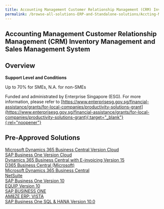 ```yaml
---
title: Accounting Management Customer Relationship Management (CRM) Inventory Management and Sales Management System
permalink: /browse-all-solutions-ERP-and-Standalone-solutions/Accting-Mgmt--CRM--Inventory-Mgmt-and-Sales-Mgmt-System
---
```


## Accounting Management Customer Relationship Management (CRM) Inventory Management and Sales Management System
## Overview

**Support Level and Conditions**

Up to 70% for SMEs, N.A. for non-SMEs

Funded and administrated by Enterprise Singapore (ESG). For more information, please refer to
[https://www.enterprisesg.gov.sg/financial-assistance/grants/for-local-companies/productivity-solutions-grant](https://www.enterprisesg.gov.sg/financial-assistance/grants/for-local-companies/productivity-solutions-grant){:target="_blank"}{:rel="noopener"}

## Pre-Approved Solutions

<a href='/productivity-solutions-grant/solutionrepo/solution114' target='_blank'>Microsoft Dynamics 365 Business Central Version Cloud</a><br>
<a href='/productivity-solutions-grant/solutionrepo/solution120' target='_blank'>SAP Business One Version Cloud</a><br>
<a href='/productivity-solutions-grant/solutionrepo/solution1101' target='_blank'>Dynamics 365 Business Central with E-invoicing Version 15 </a><br>
<a href='/productivity-solutions-grant/solutionrepo/solution1541' target='_blank'>D365 Business Central (Microsoft)</a><br>
<a href='/productivity-solutions-grant/solutionrepo/solution1542' target='_blank'>Microsoft Dynamics 365 Business Central</a><br>
<a href='/productivity-solutions-grant/solutionrepo/solution1856' target='_blank'>NetSuite</a><br>
<a href='/productivity-solutions-grant/solutionrepo/solution1995' target='_blank'>SAP Business One Version 10</a><br>
<a href='/productivity-solutions-grant/solutionrepo/solution2045' target='_blank'>EQUIP Version 10</a><br>
<a href='/productivity-solutions-grant/solutionrepo/solution2879' target='_blank'>SAP BUSINESS ONE</a><br>
<a href='/productivity-solutions-grant/solutionrepo/solution2899' target='_blank'>AM8ZE ERP: VISTA</a><br>
<a href='/productivity-solutions-grant/solutionrepo/solution2958' target='_blank'>SAP Business One SQL & HANA Version 10.0</a><br>
